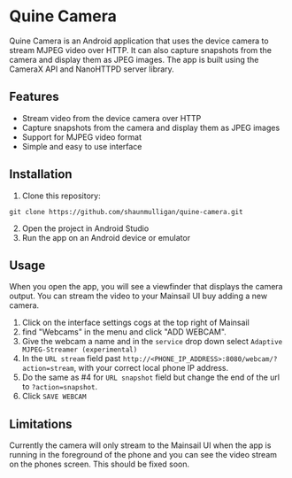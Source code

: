 # Quine Camera
Quine Camera is an Android application that uses the device camera to stream MJPEG video over HTTP. It can also capture snapshots from the camera and display them as JPEG images. The app is built using the CameraX API and NanoHTTPD server library.

## Features
- Stream video from the device camera over HTTP
- Capture snapshots from the camera and display them as JPEG images
- Support for MJPEG video format
- Simple and easy to use interface
## Installation
1. Clone this repository: 
```
git clone https://github.com/shaunmulligan/quine-camera.git
```
2. Open the project in Android Studio
3. Run the app on an Android device or emulator

## Usage
When you open the app, you will see a viewfinder that displays the camera output. You can stream the video to your Mainsail UI buy adding a new camera. 
1. Click on the interface settings cogs at the top right of Mainsail
2. find "Webcams" in the menu and click "ADD WEBCAM".
3. Give the webcam a name and in the `service` drop down select `Adaptive MJPEG-Streamer (experimental)`
4. In the `URL stream` field past `http://<PHONE_IP_ADDRESS>:8080/webcam/?action=stream`, with your correct local phone IP address.
5. Do the same as #4 for `URL snapshot` field but change the end of the url to `?action=snapshot`.
6. Click `SAVE WEBCAM`

## Limitations
Currently the camera will only stream to the Mainsail UI when the app is running in the foreground of the phone and you can see the video stream on the phones screen. This should be fixed soon.
